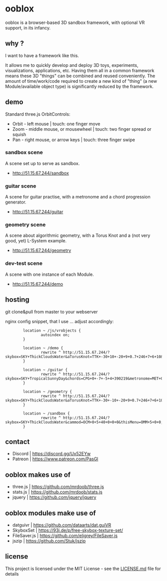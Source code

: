 ooblox
======

ooblox is a browser-based 3D sandbox framework, with optional VR support, in its infancy.

## why ?

I want to have a framework like this.

It allows me to quickly develop and deploy 3D toys, experiments, visualizations, applications, etc. Having them all in a common framework means these 3D "things" can be combined and reused conveniently. The amount of time/work/code required to create a new kind of "thing" (a new Module/available object type) is significantly reduced by the framework.

## demo

Standard three.js OrbitControls:
* Orbit - left mouse | touch: one finger move
* Zoom - middle mouse, or mousewheel | touch: two finger spread or squish
* Pan - right mouse, or arrow keys | touch: three finger swipe

### sandbox scene

A scene set up to serve as sandbox.
* http://51.15.67.244/sandbox

### guitar scene

A scene for guitar practise, with a metronome and a chord progression generator.
* http://51.15.67.244/guitar

### geometry scene

A scene about algorithmic geometry, with a Torus Knot and a (not very good, yet) L-System example.
* http://51.15.67.244/geometry

### dev-test scene

A scene with one instance of each Module.
* http://51.15.67.244/demo

## hosting

git clone&pull from master to your webserver

nginx config snippet, that I use ... adjust accordingly:
```
        location ~ /js/vrobjects {
                autoindex on;
        }

        location ~ /demo {
                rewrite ^ http://51.15.67.244/?skybox=SKY+ThickCloudsWater&aTorusKnot=TTK+-30+10+-20+9+0.7+246+7+6+10&chords=CPG+12+-20+0+4+390219&metronome=MET+7+25+0+128+true&tree=PLS+10+-10+-20+3+FN(1)+645101582+5+0.6+4.5+0.7+0.36+0.3+0.45+0.4+0.0001+0.0001&cammod=OCM+0+0+40+0+0+0&thisMenu=OMM+31+7+0;
        }

        location ~ /guitar {
                rewrite ^ http://51.15.67.244/?skybox=SKY+TropicalSunnyDay&chords=CPG+0+-7+-5+4+390219&metronome=MET+0+10+0+128+true;
        }

        location ~ /geometry {
                rewrite ^ http://51.15.67.244/?skybox=SKY+ThickCloudsWater&aTorusKnot=TTK+-30+-10+-20+9+0.7+246+7+6+10&tree=PLS+10+-10+-20+3+FN(1)+645101582+5+0.6000000000000001+4.5+0.7+0.36+0.3+0.45+0.4+0.0001+0.0001;
        }

        location ~ /sandbox {
                rewrite ^ http://51.15.67.244/?skybox=SKY+ThickCloudsWater&cammod=OCM+0+5+40+0+0+0&thisMenu=OMM+5+0+0;
        }
```

## contact

* Discord | https://discord.gg/Ux52EYw
* Patreon | https://www.patreon.com/PasGl

## ooblox makes use of

* three.js | https://github.com/mrdoob/three.js
* stats.js | https://github.com/mrdoob/stats.js
* jquery | https://github.com/jquery/jquery

## ooblox modules make use of

* datguivr | https://github.com/dataarts/dat.guiVR
* SkyboxSet | https://93i.de/p/free-skybox-texture-set/
* FileSaver.js | https://github.com/eligrey/FileSaver.js
* jszip | https://github.com/Stuk/jszip

## license

This project is licensed under the MIT License - see the [LICENSE.md](LICENSE.md) file for details
